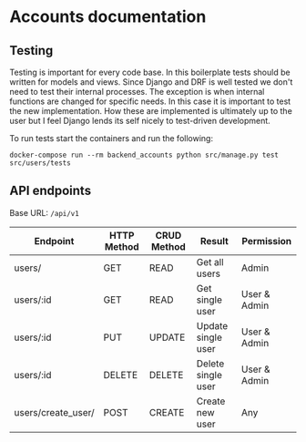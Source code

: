 # Accounts documentation

## Testing

Testing is important for every code base. In this boilerplate tests should be written for models and views. Since Django
and DRF is well tested we don't need to test their internal processes. The exception is when internal functions are
changed for specific needs. In this case it is important to test the new implementation. How these are implemented is 
ultimately up to the user but I feel Django lends its self nicely to test-driven development. 

To run tests start the containers and run the following:
```
docker-compose run --rm backend_accounts python src/manage.py test src/users/tests
```

## API endpoints
Base URL: `/api/v1`

|Endpoint          |HTTP Method | CRUD Method  | Result             | Permission      |
|------------------|------------|--------------|--------------------|-----------------|
|users/            | GET        | READ         | Get all users      | Admin           |
|users/:id         | GET        | READ         | Get single user    | User & Admin    |
|users/:id         | PUT        | UPDATE       | Update single user | User & Admin    |
|users/:id         | DELETE     | DELETE       | Delete single user | User & Admin    |
|users/create_user/|POST        | CREATE       | Create new user    | Any             |